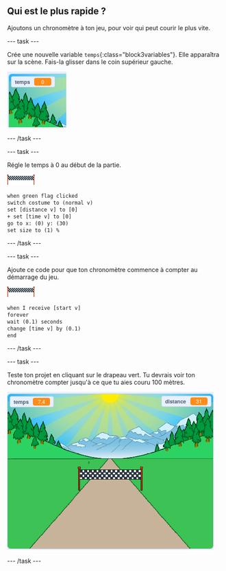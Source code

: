 ## Qui est le plus rapide ?

Ajoutons un chronomètre à ton jeu, pour voir qui peut courir le plus vite.

--- task ---

Crée une nouvelle variable `temps`{:class="block3variables"}. Elle apparaîtra sur la scène. Fais-la glisser dans le coin supérieur gauche.

![variable temps au centre de la scène](images/sprint-timer-create.png)

--- /task ---

--- task ---

Régle le temps à 0 au début de la partie.

![sprite de la ligne d'arrivée](images/finish-line-sprite.png)

```blocks3
when green flag clicked
switch costume to (normal v)
set [distance v] to [0]
+ set [time v] to [0]
go to x: (0) y: (30)
set size to (1) %
```

--- /task ---

--- task ---

Ajoute ce code pour que ton chronomètre commence à compter au démarrage du jeu.

![sprite de la ligne d'arrivée](images/finish-line-sprite.png)

```blocks3
when I receive [start v]
forever
wait (0.1) seconds
change [time v] by (0.1)
end
```

--- /task ---

--- task ---

Teste ton projet en cliquant sur le drapeau vert. Tu devrais voir ton chronomètre compter jusqu'à ce que tu aies couru 100 mètres.

![variables de temps et de distance sur la scène](images/sprint-timer-test.png)

--- /task ---

